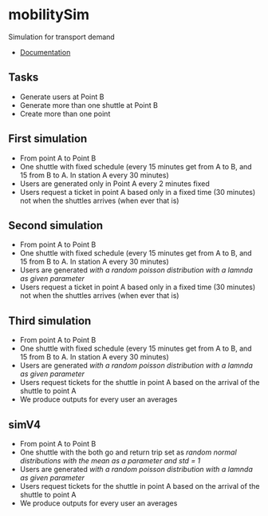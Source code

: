 # mobilitySim
Simulation for transport demand 

* [Documentation](https://simpy.readthedocs.io/en/latest/)

## Tasks
* Generate users at Point B
* Generate more than one shuttle at Point B
* Create more than one point

## First simulation

* From point A to Point B
* One shuttle with fixed schedule (every 15 minutes get from A to B, and 15 from B to A. In station A every 30 minutes)
* Users are generated only in Point A every 2 minutes fixed
* Users request a ticket in point A based only in a fixed time (30 minutes) not when the shuttles arrives (when ever that is)


## Second simulation

* From point A to Point B
* One shuttle with fixed schedule (every 15 minutes get from A to B, and 15 from B to A. In station A every 30 minutes)
* Users are generated *with a random poisson distribution with a lamnda as given parameter* 
* Users request a ticket in point A based only in a fixed time (30 minutes) not when the shuttles arrives (when ever that is)

## Third simulation

* From point A to Point B
* One shuttle with fixed schedule (every 15 minutes get from A to B, and 15 from B to A. In station A every 30 minutes)
* Users are generated *with a random poisson distribution with a lamnda as given parameter* 
* Users request tickets for the shuttle in point A based on the arrival of the shuttle to point A
* We produce outputs for every user an averages

## simV4

* From point A to Point B
* One shuttle with the both go and return trip set as *random normal distributions with the mean as a parameter and std = 1*
* Users are generated *with a random poisson distribution with a lamnda as given parameter* 
* Users request tickets for the shuttle in point A based on the arrival of the shuttle to point A
* We produce outputs for every user an averages

